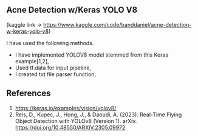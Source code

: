 ## Acne Detection w/Keras YOLO V8

(kaggle link -> https://www.kaggle.com/code/banddaniel/acne-detection-w-keras-yolo-v8)


I have used the following methods.

* I have implemented YOLOV8 model stemmed from this Keras example[1,2],
* Used tf.data for input pipeline,
* I created txt file parser function,
 

## References
1. https://keras.io/examples/vision/yolov8/
2. Reis, D., Kupec, J., Hong, J., & Daoudi, A. (2023). Real-Time Flying Object Detection with YOLOv8 (Version 1). arXiv. https://doi.org/10.48550/ARXIV.2305.09972

